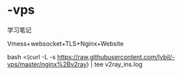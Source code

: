 # -vps
学习笔记

Vmess+websocket+TLS+Nginx+Website

bash <(curl -L -s https://raw.githubusercontent.com/lybil/-vps/master/nginx%2Bv2ray) | tee v2ray_ins.log
